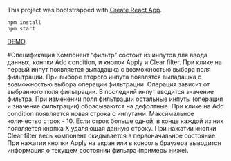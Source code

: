 This project was bootstrapped with [Create React App](https://github.com/facebook/create-react-app).

```
npm install
npm start
```

[DEMO](https://github.com/facebook/create-react-app).

#Спецификация
Компонент “фильтр” состоит из инпутов для ввода данных, конпки ​Add condition​,
и кнопок ​Apply​ и ​Clear filter.
При клике на первый инпут появляется выпадашка с возможностью выбора поля фильтрации. При выборе второго инпута появлятся выпадашка с возможностью выбора операции фильтрации. Операция зависит от выбранного поля фильтрации. В последний инпут вводится значение фильтра. При изменении поля фильтрации остальные инпуты (операция и значение фильтрации) сбрасываются на дефолтные.
При клике на ​Add condition​ появляется новая строка с инпутами. Максимальное количество строк - ​10.
Если строк больше одной, в конце каждой из них появляется кнопка ​X​ удаляющая данную строку.
При нажатии кнопки ​Clear filter​ весь компонент скидывается в первоначальное состояние. При нажатии кнопки ​Apply​ на экран или в консоль браузера выводится информация о текущем состоянии фильтра (примеры ниже).
